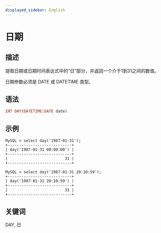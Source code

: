 ```yaml
---
displayed_sidebar: English
---
```


# 日期

## 描述

提取日期或日期时间表达式中的“日”部分，并返回一个介于1到31之间的数值。

日期参数必须是 DATE 或 DATETIME 类型。

## 语法

```Haskell
INT DAY(DATETIME|DATE date)
```

## 示例

```Plain
MySQL > select day('1987-01-31');
+----------------------------+
| day('1987-01-31 00:00:00') |
+----------------------------+
|                         31 |
+----------------------------+

MySQL > select day('1987-01-31 20:10:59');
+----------------------------+
| day('1987-01-31 20:10:59') |
+----------------------------+
|                         31 |
+----------------------------+
```

## 关键词

DAY, 日
